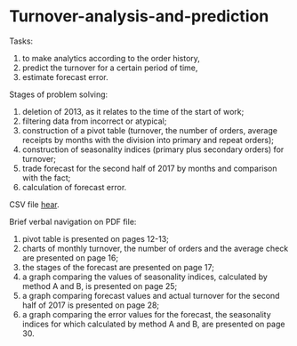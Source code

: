 # Turnover-analysis-and-prediction
Tasks:
1. to make analytics according to the order history,
2. predict the turnover for a certain period of time,
3. estimate forecast error.

Stages of problem solving:
1. deletion of 2013, as it relates to the time of the start of work;
2. filtering data from incorrect or atypical;
3. construction of a pivot table (turnover, the number of orders, average receipts by months with the division into primary and repeat orders);
4. construction of seasonality indices (primary plus secondary orders) for turnover;
5. trade forecast for the second half of 2017 by months and comparison with the fact;
6. calculation of forecast error.    

CSV file [hear](https://onedrive.live.com/download?cid=51F73DC9FF41AFA9&resid=51F73DC9FF41AFA9%21576518&authkey=ABXDfvBazZCIZwk).    

Brief verbal navigation on PDF file:
1. pivot table is presented on pages 12-13;
2. charts of monthly turnover, the number of orders and the average check are presented on page 16;
3. the stages of the forecast are presented on page 17;
4. a graph comparing the values of seasonality indices, calculated by method A and B, is presented on page 25;
5. a graph comparing forecast values and actual turnover for the second half of 2017 is presented on page 28;
6. a graph comparing the error values for the forecast, the seasonality indices for which calculated by method A and B, are presented on page 30.
